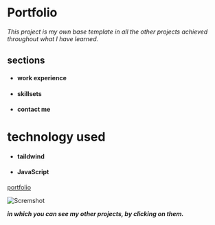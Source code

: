 # Portfolio

*This project is my own base template in all the other projects achieved throughout what I have learned.*

## sections

- #### work experience
- #### skillsets
- #### contact me

# technology used 

- #### taildwind
- #### JavaScript

[portfolio](https://github.com/oscar91511/portfolio "portfolio")

![Scremshot]( https://i.ibb.co/1LJ3gVV/Captura-de-pantalla-402.png)


***in which you can see my other projects, by clicking on them.***





